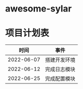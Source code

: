 # awesome-sylar

# 项目计划表

时间 | 事件
---|---
2022-06-07 | 搭建开发环境
2022-06-12 | 完成日志模块
2022-06-25 | 完成配置模块
